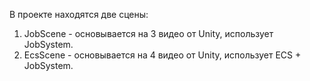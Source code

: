 В проекте находятся две сцены: 
1. JobScene - основывается на 3 видео от Unity, использует JobSystem.
2. EcsScene - основывается на 4 видео от Unity, использует ECS + JobSystem.
